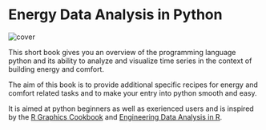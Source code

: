 Energy Data Analysis in Python
==============================

![cover](../images/cover.jpg)

This short book gives you an overview of the programming language python and its ability to analyze and visualize time series in the context of building energy and comfort.

The aim of this book is to provide additional specific recipes for energy and comfort related tasks and to make your entry into python smooth and easy. 

It is aimed at python beginners as well as exerienced users and is inspired by the [R Graphics Cookbook](https://r-graphics.org/) and [Engineering Data Analysis in R](https://smogdr.github.io/edar_coursebook/).
